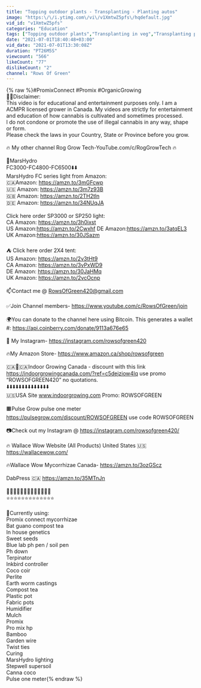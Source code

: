 ```yaml
---
title: "Topping outdoor plants - Transplanting - Planting autos"
image: "https:\/\/i.ytimg.com\/vi\/v1XmtwZ5pfs\/hqdefault.jpg"
vid_id: "v1XmtwZ5pfs"
categories: "Education"
tags: ["Topping outdoor plants","Transplanting in veg","Transplanting plants"]
date: "2021-07-01T18:40:48+03:00"
vid_date: "2021-07-01T13:30:08Z"
duration: "PT26M5S"
viewcount: "566"
likeCount: "77"
dislikeCount: "2"
channel: "Rows Of Green"
---
```

{% raw %}#PromixConnect #Promix #OrganicGrowing<br />🤦‍♂️Disclaimer:<br />This video is for educational and entertainment purposes only. I am a ACMPR licensed grower in Canada. My videos are strictly for entertainment and education of how cannabis is cultivated and sometimes processed.<br />I do not condone or promote the use of illegal cannabis in any way, shape or form.<br />Please check the laws in your Country, State or Province before you grow.<br /><br />🔥 My other channel Rog Grow Tech-YouTube.com/c/RogGrowTech 🔥<br /><br />🔴MarsHydro <br />FC3000-FC4800-FC6500⬇️⬇️                                                <br />MarsHydro FC series light from Amazon:<br />🇨🇦Amazon: <a rel="nofollow" target="blank" href="https://amzn.to/3mGFcwp">https://amzn.to/3mGFcwp</a><br />🇺🇸 Amazon: <a rel="nofollow" target="blank" href="https://amzn.to/3m7z93B">https://amzn.to/3m7z93B</a><br />🇬🇧 Amazon: <a rel="nofollow" target="blank" href="https://amzn.to/2TH2tln">https://amzn.to/2TH2tln</a><br />🇩🇪 Amazon: <a rel="nofollow" target="blank" href="https://amzn.to/34NUqJA">https://amzn.to/34NUqJA</a><br /><br />Click here order SP3000 or SP250 light: <br />CA Amazon: <a rel="nofollow" target="blank" href="https://amzn.to/3h0ixst">https://amzn.to/3h0ixst</a><br />US Amazon:‪<a rel="nofollow" target="blank" href="https://amzn.to/2Cwxhf‬">https://amzn.to/2Cwxhf‬</a>                                             DE Amazon:‪<a rel="nofollow" target="blank" href="https://amzn.to/3atqEL3‬">https://amzn.to/3atqEL3‬</a><br />UK Amazon:<a rel="nofollow" target="blank" href="https://amzn.to/30JSazm">https://amzn.to/30JSazm</a><br /><br />⛺️ Click here order 2X4 tent: <br />US Amazon: ‪<a rel="nofollow" target="blank" href="https://amzn.to/2v3tHt9‬">https://amzn.to/2v3tHt9‬</a><br />CA Amazon: <a rel="nofollow" target="blank" href="https://amzn.to/3vPxWD9">https://amzn.to/3vPxWD9</a><br />DE Amazon: ‪<a rel="nofollow" target="blank" href="https://amzn.to/30JaHMq‬">https://amzn.to/30JaHMq‬</a><br />UK Amazon: ‪<a rel="nofollow" target="blank" href="https://amzn.to/2vcOcnp‬">https://amzn.to/2vcOcnp‬</a><br /><br />📫Contact me @ RowsOfGreen420@gmail.com<br /><br />✅Join Channel members- <a rel="nofollow" target="blank" href="https://www.youtube.com/c/RowsOfGreen/join">https://www.youtube.com/c/RowsOfGreen/join</a><br /><br />🌍You can donate to the channel here using Bitcoin. This generates a wallet #: <a rel="nofollow" target="blank" href="https://api.coinberry.com/donate/9113a676e65">https://api.coinberry.com/donate/9113a676e65</a><br /><br />📸 My Instagram- <a rel="nofollow" target="blank" href="https://instagram.com/rowsofgreen420">https://instagram.com/rowsofgreen420</a><br /><br />🔥My Amazon Store- <a rel="nofollow" target="blank" href="https://www.amazon.ca/shop/rowsofgreen">https://www.amazon.ca/shop/rowsofgreen</a><br /><br /> 🇨🇦🌳🇨🇦Indoor Growing Canada - discount with this link <a rel="nofollow" target="blank" href="https://indoorgrowingcanada.com/?ref=c5dejziow4lq">https://indoorgrowingcanada.com/?ref=c5dejziow4lq</a> use promo “ROWSOFGREEN420” no quotations.<br />⬇️⬇️⬇️⬇️⬇️⬇️⬇️⬇️⬇️⬇️⬇️⬇️⬇️⬇️<br />🇺🇸USA Site www.indoorgrowing.com Promo: ROWSOFGREEN<br /><br />🟧Pulse Grow pulse one meter <a rel="nofollow" target="blank" href="https://pulsegrow.com/discount/ROWSOFGREEN">https://pulsegrow.com/discount/ROWSOFGREEN</a> use code ROWSOFGREEN<br /><br />📷Check out my Instagram @ <a rel="nofollow" target="blank" href="https://instagram.com/rowsofgreen420/">https://instagram.com/rowsofgreen420/</a><br /><br />🔥 Wallace Wow Website (All Products) United States 🇺🇸 <a rel="nofollow" target="blank" href="https://wallacewow.com/">https://wallacewow.com/</a><br /><br />🔥Wallace Wow Mycorrhizae Canada- <a rel="nofollow" target="blank" href="https://amzn.to/3ozGScz">https://amzn.to/3ozGScz</a><br /><br />DabPress 🇨🇦 <a rel="nofollow" target="blank" href="https://amzn.to/35MTnJn">https://amzn.to/35MTnJn</a><br /><br />🌳🌳🌳🌳🌳🌳🌳🌳🌳🌳🌳🌳🌳<br />⭐️⭐️⭐️⭐️⭐️⭐️⭐️⭐️⭐️⭐️⭐️⭐️⭐️<br /><br />🧨Currently using:<br />Promix connect mycorrhizae <br />Bat guano compost tea <br />In house genetics <br />Sweet seeds<br />Blue lab ph pen / soil pen<br />Ph down <br />Terpinator <br />Inkbird controller<br />Coco coir <br />Perlite <br />Earth worm castings <br />Compost tea <br />Plastic pot <br />Fabric pots<br />Humidifier  <br />Mulch<br />Promix<br />Pro mix hp<br />Bamboo <br />Garden wire <br />Twist ties <br />Curing <br />MarsHydro lighting <br />Stepwell supersoil<br />Canna coco<br />Pulse one meter{% endraw %}
